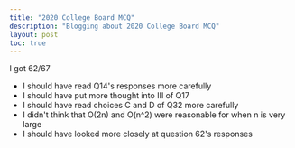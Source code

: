 ```yaml
---
title: "2020 College Board MCQ"
description: "Blogging about 2020 College Board MCQ"
layout: post
toc: true
---
```


I got 62/67
- I should have read Q14's responses more carefully
- I should have put more thought into III of Q17
- I should have read choices C and D of Q32 more carefully
- I didn't think that O(2n) and O(n^2) were reasonable for when n is very large
- I should have looked more closely at question 62's responses